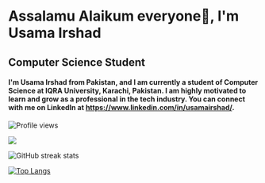 # Assalamu Alaikum everyone👋, I'm Usama Irshad
## Computer Science Student

#### I'm Usama Irshad from Pakistan, and I am currently a student of Computer Science at IQRA University, Karachi, Pakistan. I am highly motivated to learn and grow as a professional in the tech industry. You can connect with me on LinkedIn at https://www.linkedin.com/in/usamairshad/.

![Profile views](https://gpvc.arturio.dev/musamairshad) 

<a href="https://github.com/anuraghazra/github-readme-stats">
  <img align="center" src="https://github-readme-stats.vercel.app/api/pin/?username=musamairshad&repo=github-readme-stats" />
</a>

![GitHub streak stats](https://streak-stats.demolab.com/?user=musamairshad)  

[![Top Langs](https://github-readme-stats.vercel.app/api/top-langs/?username=musamairshad&layout=compact)](https://github.com/anuraghazra/github-readme-stats)
